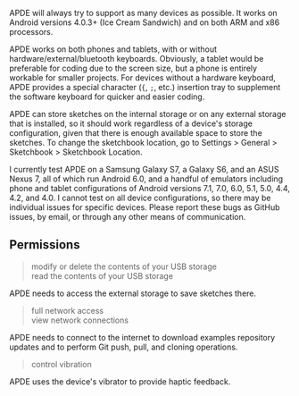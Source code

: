 APDE will always try to support as many devices as possible. It works on Android versions 4.0.3+ (Ice Cream Sandwich) and on both ARM and x86 processors.

APDE works on both phones and tablets, with or without hardware/external/bluetooth keyboards. Obviously, a tablet would be preferable for coding due to the screen size, but a phone is entirely workable for smaller projects. For devices without a hardware keyboard, APDE provides a special character (`{`, `;`, etc.) insertion tray to supplement the software keyboard for quicker and easier coding.

APDE can store sketches on the internal storage or on any external storage that is installed, so it should work regardless of a device's storage configuration, given that there is enough available space to store the sketches. To change the sketchbook location, go to Settings > General > Sketchbook > Sketchbook Location.

I currently test APDE on a Samsung Galaxy S7, a Galaxy S6, and an ASUS Nexus 7, all of which run Android 6.0, and a handful of emulators including phone and tablet configurations of Android versions 7.1, 7.0, 6.0, 5.1, 5.0, 4.4, 4.2, and 4.0. I cannot test on all device configurations, so there may be individual issues for specific devices. Please report these bugs as GitHub issues, by email, or through any other means of communication.

## Permissions

> modify or delete the contents of your USB storage<br/>
> read the contents of your USB storage

APDE needs to access the external storage to save sketches there.

> full network access<br/>
> view network connections

APDE needs to connect to the internet to download examples repository updates and to perform Git push, pull, and cloning operations.

> control vibration

APDE uses the device's vibrator to provide haptic feedback.